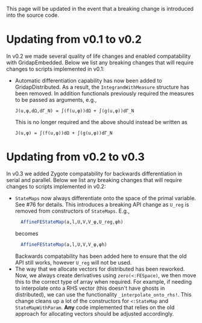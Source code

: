 This page will be updated in the event that a breaking change is introduced into
the source code.

# Updating from v0.1 to v0.2
In v0.2 we made several quality of life changes and enabled compatability
with GridapEmbedded. Below we list any breaking changes that will require
changes to scripts implemented in v0.1:

- Automatic differentiation capability has now been added to GridapDistributed.
  As a result, the `IntegrandWithMeasure` structure has been removed. In addition
  functionals previously required the measures to be passed as arguments, e.g.,
  ```
  J(u,φ,dΩ,dΓ_N) = ∫(f(u,φ))dΩ + ∫(g(u,φ))dΓ_N
  ```
  This is no longer required and the above should instead be written as
  ```
  J(u,φ) = ∫(f(u,φ))dΩ + ∫(g(u,φ))dΓ_N
  ```

# Updating from v0.2 to v0.3
In v0.3 we added Zygote compatability for backwards differentiation in serial and
parallel. Below we list any breaking changes that will require changes to scripts implemented in
v0.2:

- `StateMaps` now always differentiate onto the space of the primal variable. See #76 for details.
  This introduces a breaking API change as `U_reg` is removed from constructors of `StateMaps`. E.g.,
  ```julia
    AffineFEStateMap(a,l,U,V,V_φ,U_reg,φh)
  ```
  becomes
  ```julia
    AffineFEStateMap(a,l,U,V,V_φ,φh)
  ```
  Backwards compatability has been added here to ensure that the old API still works, however `U_reg` will not be used.
- The way that we allocate vectors for distributed has been reworked. Now, we always create derivatives using `zero(<:FESpace)`, we then move this to the correct type of array when required. For example, if needing to interpolate onto a RHS vector (this doesn't have ghosts in distributed), we can use the functionality `_interpolate_onto_rhs!`. This change cleans up a lot of the constructors for `<:StateMap` and `StateMapWithParam`. **Any** code implemented that relies on the old approach for allocating vectors should be adjusted accordingly.